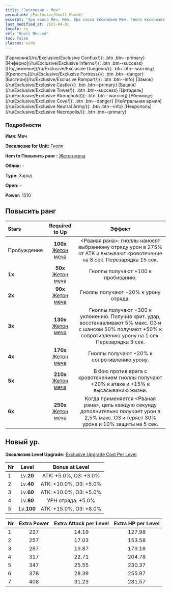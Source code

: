 ```yaml
---
title: "Эксклюзив - Меч"
permalink: /Exclusive/Gnoll Sword/
excerpt: "Эра хаоса Меч. Меч. Эра хаоса Эксклюзив Меч. Гнолл Эксклюзив."
last_modified_at: 2021-04-01
locale: ru
ref: "Gnoll Меч.md"
toc: false
classes: wide
---
```

 [Гармония](/ru/Exclusive/Exclusive Conflux/){: .btn .btn--primary} [Инферно](/ru/Exclusive/Exclusive Inferno/){: .btn .btn--success} [Подземелье](/ru/Exclusive/Exclusive Dungeon/){: .btn .btn--warning} [Крепость](/ru/Exclusive/Exclusive Fortress/){: .btn .btn--danger} [Бастион](/ru/Exclusive/Exclusive Rampart/){: .btn .btn--info} [Замок](/ru/Exclusive/Exclusive Castle/){: .btn .btn--primary} [Башня](/ru/Exclusive/Exclusive Tower/){: .btn .btn--success} [Цитадель](/ru/Exclusive/Exclusive Stronghold/){: .btn .btn--warning} [Убежище](/ru/Exclusive/Exclusive Cove/){: .btn .btn--danger} [Нейтральная армия](/ru/Exclusive/Exclusive Neutral Army/){: .btn .btn--info} [Некрополь](/ru/Exclusive/Exclusive Necropolis/){: .btn .btn--primary} 

### Подробности
 **Имя: Меч** 

 **Эксклюзив for Unit:** [Гнолл](/ru/units/Gnoll/) 

 **Item to Повысить ранг :** [Жетон меча](/ru/Items/con_912/)

 **Облик:** -

 **Type:** Заряд

 **Open:** -

 **Power:** 1510

## Повысить ранг 

  |     Stars    |  Required to Up | Эффект |
  |:-------------|:---------------:|:---------------:|
  |  Пробуждение  | **100x** [Жетон меча](/ru/Items/con_912/) | <Рваная рана>: гноллы наносят выбранному отряду урон в 275% от АТК и вызывают кровотечение на 8 сек. Перезарядка 15 сек. |
  | **1x** <i class="fas fa-star"/> | **50x** [Жетон меча](/ru/Items/con_912/) | Гноллы получают +100 к пробиванию. |
  | **2x** <i class="fas fa-star"/> | **90x** [Жетон меча](/ru/Items/con_912/) | Гноллы получают +20% к урону отряда. |
  | **3x** <i class="fas fa-star"/> | **130x** [Жетон меча](/ru/Items/con_912/) | Гноллы получают +300 к уклонению. Получив крит. удар, восстанавливают 5% макс. ОЗ и с шансом 50% получают +50% к сопротивлению урону на 1 сек. Перезарядка 3 сек. |
  | **4x** <i class="fas fa-star"/> | **170x** [Жетон меча](/ru/Items/con_912/) | Гноллы получают +20% к сопротивлению урону. |
  | **5x** <i class="fas fa-star"/> | **210x** [Жетон меча](/ru/Items/con_912/) | В бою против врага с кровотечением гноллы получают +20% к атаке и +15% к высасыванию жизни. |
  | **6x** <i class="fas fa-star"/> | **250x** [Жетон меча](/ru/Items/con_912/) | Когда применяется <Рваная рана>, цель каждую секунду дополнительно получает урон в 2,5% макс. ОЗ и теряет 30% урона и 10% защиты на 5 сек. |


## Новый ур.
 **Эксклюзив Level Upgrade:** [Exclusive Upgrade Cost Per Level](/Exclusive/ExclusiveUpgradeCostPerLevel/)

  |  Nr  |   Level  | Bonus at Level |
  |:-----|:--------:|:--------------:|
  | 1 | Lv.**20** | АТК: +5.0%, ОЗ: +3.0% |
  | 2 | Lv.**40** | АТК: +10.0%, ОЗ: +5.0% |
  | 3 | Lv.**60** | АТК: +10.0%, ОЗ: +5.0% |
  | 4 | Lv.**80** | УРН отряда: +5.0% |
  | 5 | Lv.**100** | АТК: +15.0%, ОЗ: +8.0% |


  |  Nr  |  Extra Power | Extra Attack per Level | Extra HP per Level |
  |:-----|:--------:|:--------:|:--------:|
  | 1 | 227 | 14.19 | 127.98 |
  | 2 | 257 | 17.03 | 153.58 |
  | 3 | 287 | 19.87 | 179.18 |
  | 4 | 317 | 22.71 | 204.78 |
  | 5 | 347 | 25.55 | 230.37 |
  | 6 | 378 | 28.39 | 255.97 |
  | 7 | 408 | 31.23 | 281.57 |


